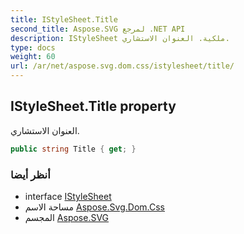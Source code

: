 ```yaml
---
title: IStyleSheet.Title
second_title: Aspose.SVG لمرجع .NET API
description: IStyleSheet ملكية. العنوان الاستشاري.
type: docs
weight: 60
url: /ar/net/aspose.svg.dom.css/istylesheet/title/
---
```

## IStyleSheet.Title property

العنوان الاستشاري.

```csharp
public string Title { get; }
```

### أنظر أيضا

* interface [IStyleSheet](../)
* مساحة الاسم [Aspose.Svg.Dom.Css](../../istylesheet/)
* المجسم [Aspose.SVG](../../../)


